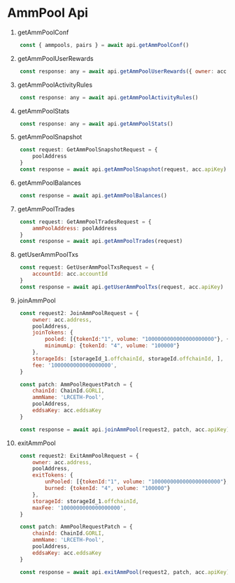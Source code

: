 # AmmPool Api

1) getAmmPoolConf

```javascript
    const { ammpools, pairs } = await api.getAmmPoolConf()
```

2) getAmmPoolUserRewards

```javascript
    const response: any = await api.getAmmPoolUserRewards({ owner: acc.accountId.toString() })
```

3) getAmmPoolActivityRules

```javascript
    const response: any = await api.getAmmPoolActivityRules()
```

4) getAmmPoolStats

```javascript
    const response: any = await api.getAmmPoolStats()
```

5) getAmmPoolSnapshot

```javascript
    const request: GetAmmPoolSnapshotRequest = {
        poolAddress
    }
    const response = await api.getAmmPoolSnapshot(request, acc.apiKey)
```

6) getAmmPoolBalances

```javascript
    const response = await api.getAmmPoolBalances()
```

7) getAmmPoolTrades

```javascript
    const request: GetAmmPoolTradesRequest = {
        ammPoolAddress: poolAddress
    }
    const response = await api.getAmmPoolTrades(request)
```

8) getUserAmmPoolTxs

```javascript
    const request: GetUserAmmPoolTxsRequest = {
        accountId: acc.accountId
    }
    const response = await api.getUserAmmPoolTxs(request, acc.apiKey)
```

9) joinAmmPool

```javascript
    const request2: JoinAmmPoolRequest = {
        owner: acc.address,
        poolAddress,
        joinTokens: {
            pooled: [{tokenId:"1", volume: "1000000000000000000000"}, {tokenId: "0", volume: "1000000000000000000"}, ],
            minimumLp: {tokenId: "4", volume: "100000"}
        },
        storageIds: [storageId_1.offchainId, storageId.offchainId, ],
        fee: '1000000000000000000',
    }

    const patch: AmmPoolRequestPatch = {
        chainId: ChainId.GORLI,
        ammName: 'LRCETH-Pool',
        poolAddress,
        eddsaKey: acc.eddsaKey
    }

    const response = await api.joinAmmPool(request2, patch, acc.apiKey)
```

10) exitAmmPool

```javascript
    const request2: ExitAmmPoolRequest = {
        owner: acc.address,
        poolAddress,
        exitTokens: {
            unPooled: [{tokenId:"1", volume: "1000000000000000000000"}, {tokenId: "0", volume: "1000000000000000000"}, ],
            burned: {tokenId: "4", volume: "100000"}
        },
        storageId: storageId_1.offchainId,
        maxFee: '1000000000000000000',
    }

    const patch: AmmPoolRequestPatch = {
        chainId: ChainId.GORLI,
        ammName: 'LRCETH-Pool',
        poolAddress,
        eddsaKey: acc.eddsaKey
    }

    const response = await api.exitAmmPool(request2, patch, acc.apiKey)
```